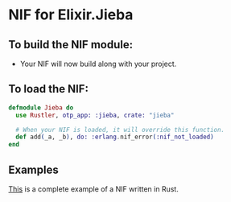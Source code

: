 # NIF for Elixir.Jieba

## To build the NIF module:

- Your NIF will now build along with your project.

## To load the NIF:

```elixir
defmodule Jieba do
  use Rustler, otp_app: :jieba, crate: "jieba"

  # When your NIF is loaded, it will override this function.
  def add(_a, _b), do: :erlang.nif_error(:nif_not_loaded)
end
```

## Examples

[This](https://github.com/rusterlium/NifIo) is a complete example of a NIF written in Rust.
